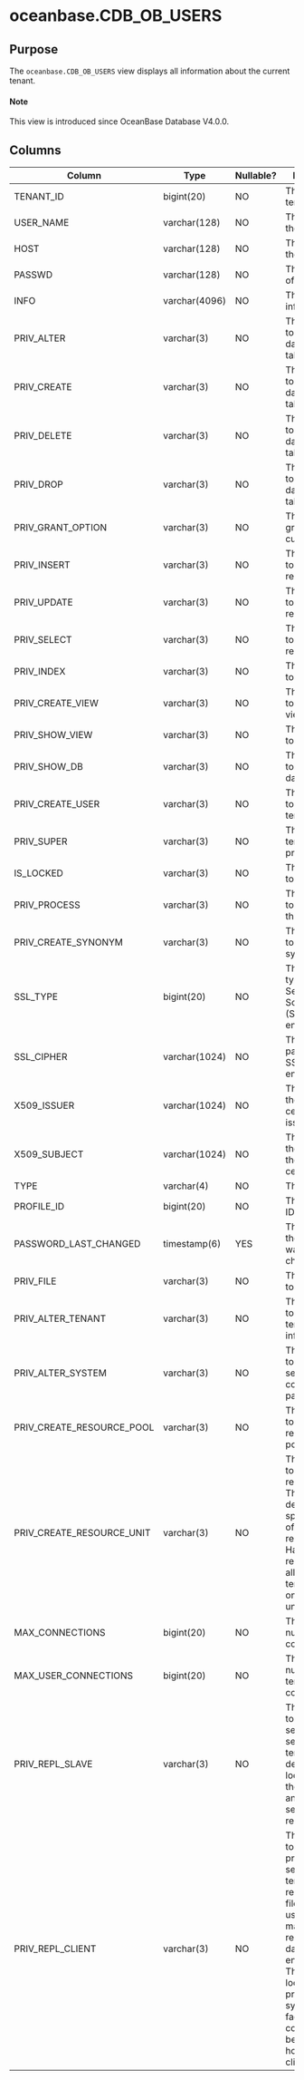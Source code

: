 # oceanbase.CDB_OB_USERS

## Purpose

The `oceanbase.CDB_OB_USERS` view displays all information about the current tenant.

<main id="notice" type='explain'>
  <h4>Note</h4>
  <p>This view is introduced since OceanBase Database V4.0.0. </p>
</main>

## Columns

| Column | Type | Nullable? | Description |
|---------------------------|---------------|------|-----|
| TENANT_ID | bigint(20) | NO | The ID of the tenant. |
| USER_NAME | varchar(128) | NO | The name of the tenant. |
| HOST | varchar(128) | NO | The name of the server. |
| PASSWD | varchar(128) | NO | The password of the tenant. |
| INFO | varchar(4096) | NO | The tenant information. |
| PRIV_ALTER | varchar(3) | NO | The privilege to modify databases or tables. |
| PRIV_CREATE | varchar(3) | NO | The privilege to create databases or tables. |
| PRIV_DELETE | varchar(3) | NO | The privilege to delete database or table records. |
| PRIV_DROP | varchar(3) | NO | The privilege to drop databases or tables. |
| PRIV_GRANT_OPTION | varchar(3) | NO | The privileges granted to the current tenant. |
| PRIV_INSERT | varchar(3) | NO | The privilege to insert records. |
| PRIV_UPDATE | varchar(3) | NO | The privilege to update records. |
| PRIV_SELECT | varchar(3) | NO | The privilege to query records. |
| PRIV_INDEX | varchar(3) | NO | The privilege to set indexes. |
| PRIV_CREATE_VIEW | varchar(3) | NO | The privilege to create views. |
| PRIV_SHOW_VIEW | varchar(3) | NO | The privilege to query views. |
| PRIV_SHOW_DB | varchar(3) | NO | The privilege to query all databases. |
| PRIV_CREATE_USER | varchar(3) | NO | The privilege to create tenants. |
| PRIV_SUPER | varchar(3) | NO | The super tenant privileges. |
| IS_LOCKED | varchar(3) | NO | The privilege to lock tables. |
| PRIV_PROCESS | varchar(3) | NO | The privilege to view all threads. |
| PRIV_CREATE_SYNONYM | varchar(3) | NO | The privilege to create synonyms. |
| SSL_TYPE | bigint(20) | NO | The security type of Security Socket Layer (SSL) encryption. |
| SSL_CIPHER | varchar(1024) | NO | The security password for SSL encryption. |
| X509_ISSUER | varchar(1024) | NO | The name of the X.509 certificate issuer. |
| X509_SUBJECT | varchar(1024) | NO | The name of the subject of the X.509 certificate. |
| TYPE | varchar(4) | NO | The type. |
| PROFILE_ID | bigint(20) | NO | The document ID. |
| PASSWORD_LAST_CHANGED | timestamp(6) | YES | The time when the password was last changed. |
| PRIV_FILE | varchar(3) | NO | The privilege to view files. |
| PRIV_ALTER_TENANT | varchar(3) | NO | The privilege to modify tenant information. |
| PRIV_ALTER_SYSTEM | varchar(3) | NO | The privilege to modify server configuration parameters. |
| PRIV_CREATE_RESOURCE_POOL | varchar(3) | NO | The privilege to create resource pools. |
| PRIV_CREATE_RESOURCE_UNIT | varchar(3) | NO | The privilege to create resource units. This field defines the specifications of hardware resources. Hardware resources are allocated to tenants based on resource units.  |
| MAX_CONNECTIONS | bigint(20) | NO | The maximum number of connections. |
| MAX_USER_CONNECTIONS | bigint(20) | NO | The maximum number of tenant connections. |
| PRIV_REPL_SLAVE | varchar(3) | NO | The privilege to manage secondary servers.  The tenant can determine the locations of the secondary and primary servers for replication.  |
| PRIV_REPL_CLIENT | varchar(3) | NO | The privilege to manage primary servers.  The tenant can read binary log files that are used to maintain the replicated database environment. This user is located in the primary system to facilitate the communication between the host and the client.  |
